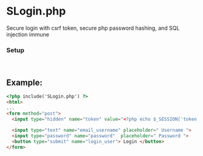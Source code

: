 # SLogin.php
Secure login with csrf token, secure php password hashing, and SQL injection immune

### Setup


<br>

## Example:

```html
<?php include('SLogin.php') ?>
<html>
...
<form method="post">
  <input type="hidden" name="token" value="<?php echo $_SESSION['token'] ?>">
  
  <input type="text" name="email_username" placeholder=" Username ">
  <input type="password" name="password"  placeholder=" Password ">
  <button type="submit" name="login_user"> Login </button>
</form>
```
